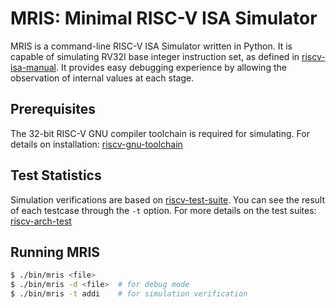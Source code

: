 # MRIS: Minimal RISC-V ISA Simulator
MRIS is a command-line RISC-V ISA Simulator written in Python.
It is capable of simulating RV32I base integer instruction set, as defined in [riscv-isa-manual](https://github.com/riscv/riscv-isa-manual).
It provides easy debugging experience by allowing the observation of internal values at each stage.

## Prerequisites
The 32-bit RISC-V GNU compiler toolchain is required for simulating. For details on installation: [riscv-gnu-toolchain](https://github.com/riscv-collab/riscv-gnu-toolchain)

## Test Statistics
Simulation verifications are based on [riscv-test-suite](https://github.com/riscv-non-isa/riscv-arch-test/tree/main/riscv-test-suite).
You can see the result of each testcase through the ```-t``` option.
For more details on the test suites: [riscv-arch-test](https://github.com/riscv-non-isa/riscv-arch-test)

## Running MRIS
```bash
$ ./bin/mris <file>
$ ./bin/mris -d <file>  # for debug mode
$ ./bin/mris -t addi    # for simulation verification
```